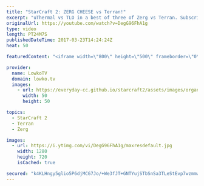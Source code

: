 ```yaml
---
title: "StarCraft 2: ZERG CHEESE vs Terran!"
excerpt: "uThermal vs TLO in a best of three of Zerg vs Terran. Subscribe for more videos: http://lowko.tv/youtube Psionic Storm value: https://goo.gl/KOhZfy  An epic series of professional StarCraft 2. In the first game, TLO decides to focus on an aggressive opener with a macro follow-up. Game number two is the"
originalUrl: https://youtube.com/watch?v=DegG96FhA1g
type: video
length: PT24M7S
publishedDateTime: 2017-03-23T14:24:24Z
heat: 50

featuredContent: "<iframe width=\"800\" height=\"500\" frameborder=\"0\" src=\"https://www.youtube.com/embed/DegG96FhA1g\" allow=\"accelerometer; autoplay; encrypted-media; gyroscope; picture-in-picture\" allowfullscreen></iframe>"

provider:
  name: LowkoTV
  domain: lowko.tv
  images:
    - url: https://everyday-cc.github.io/starcraft2/assets/images/organizations/lowko.tv-50x50.jpg
      width: 50
      height: 50

topics:
  - StarCraft 2
  - Terran
  - Zerg

images:
  - url: https://i.ytimg.com/vi/DegG96FhA1g/maxresdefault.jpg
    width: 1280
    height: 720
    isCached: true

secured: "k4KLHngy5glio5P6djMCG7Jo/+We3fJT+GNTYujSTbSnSa3TLeStEvp7wzmmw0I8VdgpUoTdST84IfUXcPvaD0vFBs2ONIAy2e/8Yln+fFjtPCn0IXtqzDHLkRfbcxlaKoZqmaPq2hW+EZWeee2aydcw1NUrubcRJViDvysOAgBTQpbiLuErdbWd/TmPeZqVAKitgqHiLUcpY2WG8Lhdi1uBvZ02cxP4/i4uysl426xS1ZWgWxJOruc3+ezKRB44Nkt9mdVSRnGOnsiJjNp9ShDFYrKv8WZ1dwsAxMUxmqjCgvB4rMXLPL7hmq7MbNaSLa8lw3CAUfisBEq6V5AQrmu8D/r3DGMglxhN41AkIAghbjTwNldbAdCFREG1cyA6OKKJ8IMxlNH7BH3lcwN/yLZ/QvTnbNvzoTi0v2QrKVI72mhrngLRh+Vdi/8y6sAm;+UhyJeFjnfbJwcbUuKzSmg=="
---
```


